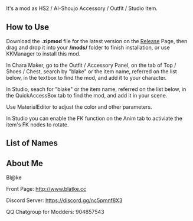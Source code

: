 # 
It's a mod as HS2 / AI-Shoujo Accessory / Outfit / Studio Item.

## How to Use
Download the **.zipmod** file for the latest version on the [Release](https://github.com/Blatke//releases) Page, then drag and drop it into your **/mods/** folder to finish installation, or use KKManager to install this mod.

In Chara Maker, go to the Outfit / Accessory Panel, on the tab of Top / Shoes / Chest, search by "blake" or the item name, referred on the list below, in the textbox to find the mod, and add it to your character.

In Studio, seach for "blake" or the item name, referred on the list below, in the QuickAccessBox tab to find the mod, and add it in your scene.

Use MaterialEditor to adjust the color and other parameters. 

In Studio you can enable the FK function on the Anim tab to activiate the item's FK nodes to rotate. 

## List of Names


## About Me
Bl@ke

Front Page: http://www.blatke.cc

Discord Server: https://discord.gg/nc5pmnf8X3

QQ Chatgroup for Modders: 904857543
